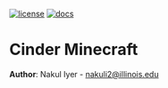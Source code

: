 [![license](https://img.shields.io/badge/license-MIT-green)](LICENSE)
[![docs](https://img.shields.io/badge/docs-yes-brightgreen)](docs/README.md)
# Cinder Minecraft

**Author**: 
Nakul Iyer - [nakuli2@illinois.edu](mailto:nakuli2@illinois.edu)